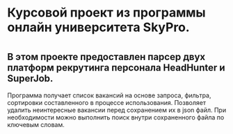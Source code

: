 # Курсовой проект из программы онлайн университета SkyPro.
# 

## В этом проекте предоставлен парсер двух платформ рекрутинга персонала HeadHunter и SuperJob.

Программа получает список вакансий на основе запроса, фильтра, сортировки составленного в процессе использования.
Позволяет удалить неинтересные вакансии перед сохранением их в json файл.
При необходимости можно выполнить поиск внутри сохраненного файла по ключевым словам.
